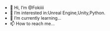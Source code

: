 - 👋 Hi, I’m @Fokiiii
- 👀 I’m interested in:Unreal Engine,Unity,Python.
- 🌱 I’m currently learning...
- 📫 How to reach me...
